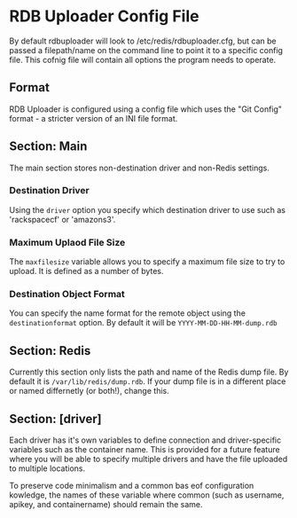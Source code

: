 # RDB Uploader Config File

By default rdbuploader will look to /etc/redis/rdbuploader.cfg, but can be
passed a filepath/name on the command line to point it to a specific config
file. This cofnig file will contain all options the program needs to operate. 

## Format

RDB Uploader is configured using a config file which uses the "Git Config"
format - a stricter version of an INI file format.

## Section: Main

The main section stores non-destination driver and non-Redis settings. 

### Destination Driver

Using the `driver` option you specify which destination driver to use such as
'rackspacecf' or 'amazons3'.

### Maximum Uplaod File Size

The `maxfilesize` variable allows you to specify a maximum file size to try to upload. It is
defined as a number of bytes.

### Destination Object Format

You can specify the name format for the remote object using the
`destinationformat` option. By default it will be `YYYY-MM-DD-HH-MM-dump.rdb`


## Section: Redis

Currently this section only lists the path and name of the Redis dump file. By
default it is `/var/lib/redis/dump.rdb`. If your dump file is in a different
place or named differnetly (or both!), change this.

## Section: [driver]

Each driver has it's own variables to define connection and driver-specific
variables such as the container name. This is provided for a future feature
where you will be able to specify multiple drivers and have the file uploaded
to multiple locations.

To preserve code minimalism and a common bas eof configuration kowledge, the
names of these variable where common (such as username, apikey, and
containername)  should remain the same.


